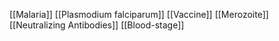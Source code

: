 [[Malaria]]
[[Plasmodium falciparum]]
[[Vaccine]]
[[Merozoite]]
[[Neutralizing Antibodies]]
[[Blood-stage]]
